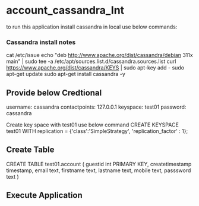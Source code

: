 # account_cassandra_Int
to run this application install cassandra in local
use below commands:
### Cassandra install notes
cat /etc/issue
 echo "deb http://www.apache.org/dist/cassandra/debian 311x main" | sudo tee -a /etc/apt/sources.list.d/cassandra.sources.list
 curl https://www.apache.org/dist/cassandra/KEYS | sudo apt-key add -
 sudo apt-get update
 sudo apt-get install cassandra  -y

## Provide below Credtional
  username: cassandra
  contactpoints: 127.0.0.1
  keyspace: test01
  password: cassandra
  
 Create key space with  test01
 use below command
 CREATE KEYSPACE test01 WITH replication = {'class':'SimpleStrategy', 'replication_factor' : 1};

## Create Table

CREATE TABLE test01.account (
    guestid int PRIMARY KEY,
    createtimestamp timestamp,
    email text,
    firstname text,
    lastname text,
    mobile text,
    passsword text
)

## Execute Application
